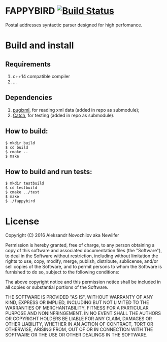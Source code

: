 # FAPPYBIRD [![Build Status](https://travis-ci.org/Newlifer/fappybird.svg?branch=master)](https://travis-ci.org/Newlifer/fappybird)

Postal addresses syntactic parser designed for high perfomance.

# Build and install
## Requirements
1. c++14 compatible compiler
2. ...

## Dependencies
1. [pugixml](https://github.com/zeux/pugixml), for reading xml data (added in repo as submodule);
2. [Catch](https://github.com/philsquared/Catch), for testing (added in repo as submodule).

## How to build:
    $ mkdir build
    $ cd build
    $ cmake ..
    $ make


## How to build and run tests:
    $ mkdir testbuild
    $ cd testbuild
    $ cmake ../test
    $ make
    $ ./fappybird

# License

Copyright (C) 2016 Aleksandr Novozhilov aka Newlifer

Permission is hereby granted, free of charge, to any person obtaining a copy of
this software and associated documentation files (the "Software"), to deal in
the Software without restriction, including without limitation the rights to
use, copy, modify, merge, publish, distribute, sublicense, and/or sell copies
of the Software, and to permit persons to whom the Software is furnished to do
so, subject to the following conditions:

The above copyright notice and this permission notice shall be included in all
copies or substantial portions of the Software.

THE SOFTWARE IS PROVIDED "AS IS", WITHOUT WARRANTY OF ANY KIND, EXPRESS OR
IMPLIED, INCLUDING BUT NOT LIMITED TO THE WARRANTIES OF MERCHANTABILITY,
FITNESS FOR A PARTICULAR PURPOSE AND NONINFRINGEMENT. IN NO EVENT SHALL THE
AUTHORS OR COPYRIGHT HOLDERS BE LIABLE FOR ANY CLAIM, DAMAGES OR OTHER
LIABILITY, WHETHER IN AN ACTION OF CONTRACT, TORT OR OTHERWISE, ARISING FROM,
OUT OF OR IN CONNECTION WITH THE SOFTWARE OR THE USE OR OTHER DEALINGS IN THE
SOFTWARE.
